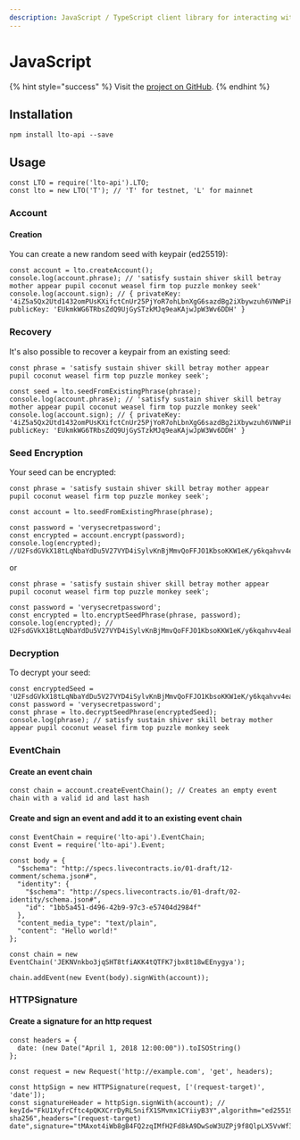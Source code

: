 ```yaml
---
description: JavaScript / TypeScript client library for interacting with LTO Network
---
```


# JavaScript

{% hint style="success" %}
Visit the [project on GitHub](https://github.com/ltonetwork/lto-api.js).
{% endhint %}

## Installation

```text
npm install lto-api --save
```

## Usage

```text
const LTO = require('lto-api').LTO;
const lto = new LTO('T'); // 'T' for testnet, 'L' for mainnet
```

### Account

#### **Creation**

You can create a new random seed with keypair \(ed25519\):

```text
const account = lto.createAccount();
console.log(account.phrase); // 'satisfy sustain shiver skill betray mother appear pupil coconut weasel firm top puzzle monkey seek'
console.log(account.sign); // { privateKey: '4iZ5a5Qx2Utd1432omPUsKXifctCnUr25PjYoR7ohLbnXgG6sazdBg2iXbywzuh6VNWPiFPCudSV2du9HxGxT8mV', publicKey: 'EUkmkWG6TRbsZdQ9UjGySTzkMJq9eaKAjwJpW3Wv6DDH' }
```

### **Recovery**

It's also possible to recover a keypair from an existing seed:

```text
const phrase = 'satisfy sustain shiver skill betray mother appear pupil coconut weasel firm top puzzle monkey seek';

const seed = lto.seedFromExistingPhrase(phrase);
console.log(account.phrase); // 'satisfy sustain shiver skill betray mother appear pupil coconut weasel firm top puzzle monkey seek'
console.log(account.sign); // { privateKey: '4iZ5a5Qx2Utd1432omPUsKXifctCnUr25PjYoR7ohLbnXgG6sazdBg2iXbywzuh6VNWPiFPCudSV2du9HxGxT8mV', publicKey: 'EUkmkWG6TRbsZdQ9UjGySTzkMJq9eaKAjwJpW3Wv6DDH' }
```

### **Seed Encryption**

Your seed can be encrypted:

```text
const phrase = 'satisfy sustain shiver skill betray mother appear pupil coconut weasel firm top puzzle monkey seek';

const account = lto.seedFromExistingPhrase(phrase);

const password = 'verysecretpassword';
const encrypted = account.encrypt(password); 
console.log(encrypted); //U2FsdGVkX18tLqNbaYdDu5V27VYD4iSylvKnBjMmvQoFFJO1KbsoKKW1eK/y6kqahvv4eak8Uf8tO1w2I9hbcWFUJDysZh1UyaZt6TmXwYfUZq163e9qRhPn4xC8VkxFCymdzYNBAZgyw8ziRhSujujiDZFT3PTmhhkBwIT7FMs=
```

or

```text
const phrase = 'satisfy sustain shiver skill betray mother appear pupil coconut weasel firm top puzzle monkey seek';

const password = 'verysecretpassword';
const encrypted = lto.encryptSeedPhrase(phrase, password);
console.log(encrypted); // U2FsdGVkX18tLqNbaYdDu5V27VYD4iSylvKnBjMmvQoFFJO1KbsoKKW1eK/y6kqahvv4eak8Uf8tO1w2I9hbcWFUJDysZh1UyaZt6TmXwYfUZq163e9qRhPn4xC8VkxFCymdzYNBAZgyw8ziRhSujujiDZFT3PTmhhkBwIT7FMs=
```

### **Decryption**

To decrypt your seed:

```text
const encryptedSeed = 'U2FsdGVkX18tLqNbaYdDu5V27VYD4iSylvKnBjMmvQoFFJO1KbsoKKW1eK/y6kqahvv4eak8Uf8tO1w2I9hbcWFUJDysZh1UyaZt6TmXwYfUZq163e9qRhPn4xC8VkxFCymdzYNBAZgyw8ziRhSujujiDZFT3PTmhhkBwIT7FMs=';
const password = 'verysecretpassword';
const phrase = lto.decryptSeedPhrase(encryptedSeed);
console.log(phrase); // satisfy sustain shiver skill betray mother appear pupil coconut weasel firm top puzzle monkey seek
```

### EventChain

#### **Create an event chain**

```text
const chain = account.createEventChain(); // Creates an empty event chain with a valid id and last hash
```

#### **Create and sign an event and add it to an existing event chain**

```text
const EventChain = require('lto-api').EventChain;
const Event = require('lto-api').Event;

const body = {
  "$schema": "http://specs.livecontracts.io/01-draft/12-comment/schema.json#",
  "identity": {
    "$schema": "http://specs.livecontracts.io/01-draft/02-identity/schema.json#",
    "id": "1bb5a451-d496-42b9-97c3-e57404d2984f"
  },
  "content_media_type": "text/plain",
  "content": "Hello world!"
};

const chain = new EventChain('JEKNVnkbo3jqSHT8tfiAKK4tQTFK7jbx8t18wEEnygya');

chain.addEvent(new Event(body).signWith(account));
```

### HTTPSignature

#### **Create a signature for an http request**

```text
const headers = {
  date: (new Date("April 1, 2018 12:00:00")).toISOString()
};

const request = new Request('http://example.com', 'get', headers);

const httpSign = new HTTPSignature(request, ['(request-target)', 'date']);
const signatureHeader = httpSign.signWith(account); // keyId="FkU1XyfrCftc4pQKXCrrDyRLSnifX1SMvmx1CYiiyB3Y",algorithm="ed25519-sha256",headers="(request-target) date",signature="tMAxot4iWb8gB4FQ2zqIMfH2Fd8kA9DwSoW3UZPj9f8QlpLX5VvWf314vFnM8MsDo5kqtGzk7XOOy0TL4zVWAg=="
```

